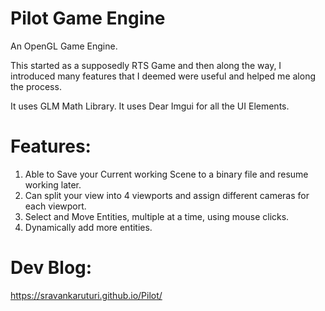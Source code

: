 # Pilot Game Engine

An OpenGL Game Engine.

This started as a supposedly RTS Game and then along the way, I introduced many features that I deemed were useful and helped me along the process.

It uses GLM Math Library.
It uses Dear Imgui for all the UI Elements.

# Features:

1. Able to Save your Current working Scene to a binary file and resume working later.
2. Can split your view into 4 viewports and assign different cameras for each viewport.
3. Select and Move Entities, multiple at a time, using mouse clicks.
4. Dynamically add more entities.

# Dev Blog:
https://sravankaruturi.github.io/Pilot/

